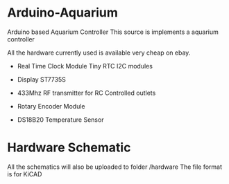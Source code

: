 # Arduino-Aquarium
Arduino based Aquarium Controller
This source is implements a aquarium controller

All the hardware currently used is available very cheap on ebay.

- Real Time Clock Module
  Tiny RTC I2C modules

- Display ST7735S

- 433Mhz RF transmitter for RC Controlled outlets

- Rotary Encoder Module

- DS18B20 Temperature Sensor

# Hardware Schematic

All the schematics will also be uploaded to folder /hardware
The file format is for KiCAD

